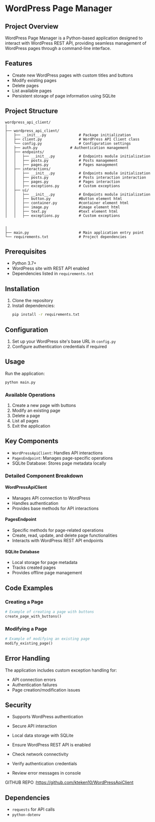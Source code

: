 # WordPress Page Manager

## Project Overview

WordPress Page Manager is a Python-based application designed to interact with WordPress REST API, providing seamless management of WordPress pages through a command-line interface.

## Features

- Create new WordPress pages with custom titles and buttons
- Modify existing pages
- Delete pages
- List available pages
- Persistent storage of page information using SQLite

## Project Structure

```
wordpress_api_client/
│
├── wordpress_api_client/
│   ├── __init__.py               # Package initialization
│   ├── client.py                 # WordPress API Client class
│   └── config.py                 # Configuration settings
│   ├── auth.py               # Authentication management
│   ├── endpoints/
│   │   ├── __init__.py           # Endpoints module initialization
│   │   ├── posts.py              # Posts management
│   │   ├── pages.py              # Pages management
│   ├── interactions/
│   │   ├── __init__.py           # Endpoints module initialization
│   │   ├── posts.py              # Posts interaction interaction
│   │   ├── pages.py              # Pages interaction
│   │   ├── exceptions.py         # Custom exceptions
│   ├── ui/
│   │   ├── __init__.py           # Endpoints module initialization
│   │   ├── button.py             #Button element html
│   │   ├── container.py          #container element html
│   │   ├── image.py              #image element html
│   │   ├── text.py               #text element html
│   │   ├── exceptions.py         # Custom exceptions


│
├── main.py                       # Main application entry point
└── requirements.txt              # Project dependencies
```

## Prerequisites

- Python 3.7+
- WordPress site with REST API enabled
- Dependencies listed in `requirements.txt`

## Installation

1. Clone the repository
2. Install dependencies:
   ```bash
   pip install -r requirements.txt
   ```

## Configuration

1. Set up your WordPress site's base URL in `config.py`
2. Configure authentication credentials if required

## Usage

Run the application:
```bash
python main.py
```

### Available Operations

1. Create a new page with buttons
2. Modify an existing page
3. Delete a page
4. List all pages
5. Exit the application

## Key Components

- `WordPressApiClient`: Handles API interactions
- `PagesEndpoint`: Manages page-specific operations
- SQLite Database: Stores page metadata locally

### Detailed Component Breakdown

#### WordPressApiClient
- Manages API connection to WordPress
- Handles authentication
- Provides base methods for API interactions

#### PagesEndpoint
- Specific methods for page-related operations
- Create, read, update, and delete page functionalities
- Interacts with WordPress REST API endpoints

#### SQLite Database
- Local storage for page metadata
- Tracks created pages
- Provides offline page management

## Code Examples

### Creating a Page
```python
# Example of creating a page with buttons
create_page_with_buttons()
```

### Modifying a Page
```python
# Example of modifying an existing page
modify_existing_page()
```

## Error Handling

The application includes custom exception handling for:
- API connection errors
- Authentication failures
- Page creation/modification issues


## Security

- Supports WordPress authentication
- Secure API interaction
- Local data storage with SQLite


- Ensure WordPress REST API is enabled
- Check network connectivity
- Verify authentication credentials
- Review error messages in console


GITHUB REPO :https://github.com/kteken10/WordPressApiClient
## Dependencies

- `requests` for API calls
-  `python-dotenv `






    